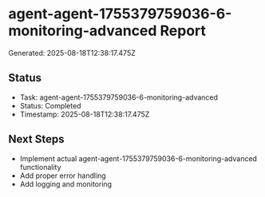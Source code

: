 # agent-agent-1755379759036-6-monitoring-advanced Report

Generated: 2025-08-18T12:38:17.475Z

## Status
- Task: agent-agent-1755379759036-6-monitoring-advanced
- Status: Completed
- Timestamp: 2025-08-18T12:38:17.475Z

## Next Steps
- Implement actual agent-agent-1755379759036-6-monitoring-advanced functionality
- Add proper error handling
- Add logging and monitoring
